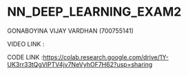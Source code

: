 # NN_DEEP_LEARNING_EXAM2

GONABOYINA VIJAY VARDHAN (700755141)

VIDEO LINK : 

CODE LINK :https://colab.research.google.com/drive/1Y-UK3rr33tQgVlPTV4jv7NeVyhOF7H62?usp=sharing
